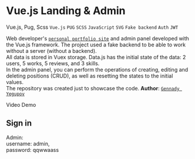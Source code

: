 # Vue.js Landing & Admin
Vue.js, Pug, Scss
`Vue.js` `PUG` `SCSS` `JavaScript` `SVG` `Fake backend` `Auth` `JWT`

Web developer's [`personal portfolio site`](https://vuelanding.make-website.ru/) and admin panel developed with the Vue.js framework. The project used a fake backend to be able to work without a server (without a backend).  
All data is stored in Vuex storage. Data.js has the initial state of the data: 2 users, 5 works, 5 reviews, and 3 skills.  
In the admin panel, you can perform the operations of creating, editing and deleting positions (CRUD), as well as resetting the states to the initial values.  
The repository was created just to showcase the code.
**Author**: [`Gennady Yegupov`](https://github.com/yegupov)

Video Demo

## Sign in
Admin:  
username: admin,  
password: qqwwaass
